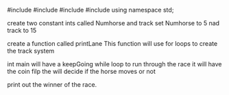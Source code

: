 #include <random>
#include <iostream>
#include <vector>
#include <cstdlib>
using namespace std;

create two constant ints called Numhorse and track
set Numhorse to 5 nad track to 15

create a function called printLane
This function will use for loops to create the track system 


int main
will have a keepGoing while loop to run through the race
it will have the coin filp the will decide if the horse moves or not

print out the winner of the race.
